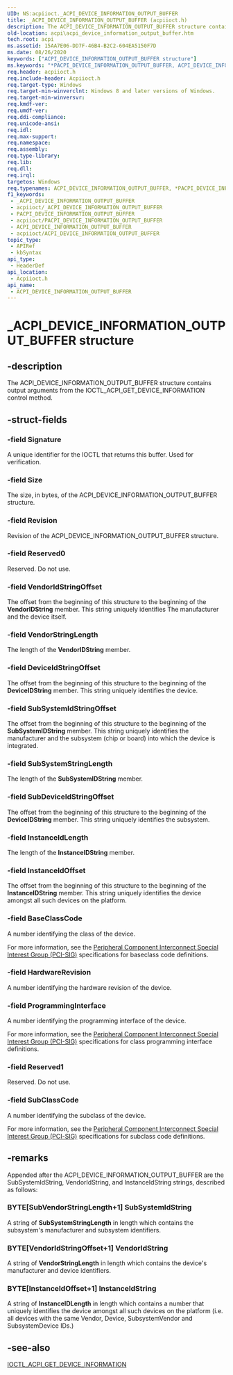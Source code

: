 ```yaml
---
UID: NS:acpiioct._ACPI_DEVICE_INFORMATION_OUTPUT_BUFFER
title: _ACPI_DEVICE_INFORMATION_OUTPUT_BUFFER (acpiioct.h)
description: The ACPI_DEVICE_INFORMATION_OUTPUT_BUFFER structure contains output arguments from the IOCTL_ACPI_GET_DEVICE_INFORMATION control method.
old-location: acpi\acpi_device_information_output_buffer.htm
tech.root: acpi
ms.assetid: 15AA7E06-DD7F-46B4-B2C2-604EA5150F7D
ms.date: 08/26/2020
keywords: ["ACPI_DEVICE_INFORMATION_OUTPUT_BUFFER structure"]
ms.keywords: "*PACPI_DEVICE_INFORMATION_OUTPUT_BUFFER, ACPI_DEVICE_INFORMATION_OUTPUT_BUFFER, ACPI_DEVICE_INFORMATION_OUTPUT_BUFFER structure [ACPI Devices], PACPI_DEVICE_INFORMATION_OUTPUT_BUFFER, PACPI_DEVICE_INFORMATION_OUTPUT_BUFFER structure pointer [ACPI Devices], _ACPI_DEVICE_INFORMATION_OUTPUT_BUFFER, acpi.acpi_device_information_output_buffer, acpi.acpi_get_device_information_output_buffer, acpiioct/ACPI_DEVICE_INFORMATION_OUTPUT_BUFFER, acpiioct/PACPI_DEVICE_INFORMATION_OUTPUT_BUFFER"
req.header: acpiioct.h
req.include-header: Acpiioct.h
req.target-type: Windows
req.target-min-winverclnt: Windows 8 and later versions of Windows.
req.target-min-winversvr: 
req.kmdf-ver: 
req.umdf-ver: 
req.ddi-compliance: 
req.unicode-ansi: 
req.idl: 
req.max-support: 
req.namespace: 
req.assembly: 
req.type-library: 
req.lib: 
req.dll: 
req.irql: 
targetos: Windows
req.typenames: ACPI_DEVICE_INFORMATION_OUTPUT_BUFFER, *PACPI_DEVICE_INFORMATION_OUTPUT_BUFFER
f1_keywords:
 - _ACPI_DEVICE_INFORMATION_OUTPUT_BUFFER
 - acpiioct/_ACPI_DEVICE_INFORMATION_OUTPUT_BUFFER
 - PACPI_DEVICE_INFORMATION_OUTPUT_BUFFER
 - acpiioct/PACPI_DEVICE_INFORMATION_OUTPUT_BUFFER
 - ACPI_DEVICE_INFORMATION_OUTPUT_BUFFER
 - acpiioct/ACPI_DEVICE_INFORMATION_OUTPUT_BUFFER
topic_type:
 - APIRef
 - kbSyntax
api_type:
 - HeaderDef
api_location:
 - Acpiioct.h
api_name:
 - ACPI_DEVICE_INFORMATION_OUTPUT_BUFFER
---
```


# _ACPI_DEVICE_INFORMATION_OUTPUT_BUFFER structure


## -description

The ACPI_DEVICE_INFORMATION_OUTPUT_BUFFER structure contains output arguments from the IOCTL_ACPI_GET_DEVICE_INFORMATION control method.

## -struct-fields

### -field Signature

A unique identifier for the IOCTL that returns this buffer. Used for verification.

### -field Size

The size, in bytes, of the ACPI_DEVICE_INFORMATION_OUTPUT_BUFFER structure.

### -field Revision

Revision of the ACPI_DEVICE_INFORMATION_OUTPUT_BUFFER structure.

### -field Reserved0

Reserved. Do not use.

### -field VendorIdStringOffset

The offset from the beginning of this structure to the beginning of the **VendorIDString** member. This string uniquely identifies The manufacturer and the device itself.

### -field VendorStringLength

The length of the **VendorIDString** member.

### -field DeviceIdStringOffset

The offset from the beginning of this structure to the beginning of the **DeviceIDString** member. This string uniquely identifies the device.

### -field SubSystemIdStringOffset

The offset from the beginning of this structure to the beginning of the **SubSystemIDString** member. This string uniquely identifies the manufacturer and the subsystem (chip or board) into which the device is integrated.

### -field SubSystemStringLength

The length of the **SubSystemIDString** member.

### -field SubDeviceIdStringOffset

The offset from the beginning of this structure to the beginning of the **DeviceIDString** member. This string uniquely identifies the subsystem.

### -field InstanceIdLength

The length of the **InstanceIDString** member.

### -field InstanceIdOffset

The offset from the beginning of this structure to the beginning of the **InstanceIDString** member. This string uniquely identifies the device amongst all such devices on the platform.

### -field BaseClassCode

A number identifying the class of the device.

For more information, see the [Peripheral Component Interconnect Special Interest Group (PCI-SIG)](https://pcisig.com/specifications) specifications for baseclass code definitions.

### -field HardwareRevision

A number identifying the hardware revision of the device.

### -field ProgrammingInterface

A number identifying the programming interface of the device.

For more information, see the [Peripheral Component Interconnect Special Interest Group (PCI-SIG)](https://pcisig.com/specifications) specifications for class programming interface definitions.

### -field Reserved1

Reserved. Do not use.

### -field SubClassCode

A number identifying the subclass of the device.

For more information, see the [Peripheral Component Interconnect Special Interest Group (PCI-SIG)](https://pcisig.com/specifications) specifications for subclass code definitions.

## -remarks

Appended after the ACPI_DEVICE_INFORMATION_OUTPUT_BUFFER are the SubSystemIdString, VendorIdString, and InstanceIdString strings, described as follows:

### BYTE[SubVendorStringLength+1] SubSystemIdString

A string of **SubSystemStringLength** in length which contains the subsystem's manufacturer and subsystem identifiers.

### BYTE[VendorIdStringOffset+1] VendorIdString

A string of **VendorStringLength** in length which contains the device's manufacturer and device identifiers.

### BYTE[InstanceIdOffset+1] InstanceIdString

A string of **InstanceIDLength** in length which contains a number that uniquely identifies the device amongst all such devices on the platform (i.e. all devices with the same Vendor, Device, SubsystemVendor and SubsystemDevice IDs.)

## -see-also

[IOCTL_ACPI_GET_DEVICE_INFORMATION](https://docs.microsoft.com/windows-hardware/drivers/ddi/acpiioct/ni-acpiioct-ioctl_acpi_get_device_information)

